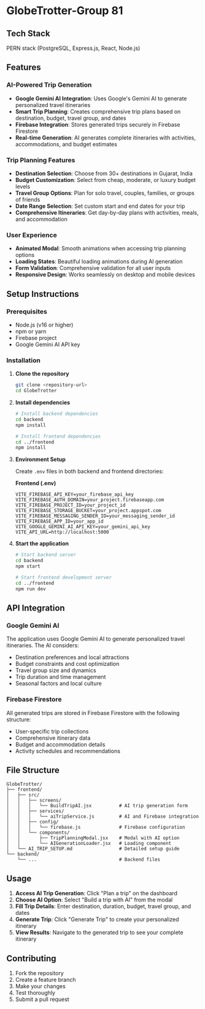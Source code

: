 # GlobeTrotter-Group 81

## Tech Stack
PERN stack (PostgreSQL, Express.js, React, Node.js)

## Features

### AI-Powered Trip Generation
- **Google Gemini AI Integration**: Uses Google's Gemini AI to generate personalized travel itineraries
- **Smart Trip Planning**: Creates comprehensive trip plans based on destination, budget, travel group, and dates
- **Firebase Integration**: Stores generated trips securely in Firebase Firestore
- **Real-time Generation**: AI generates complete itineraries with activities, accommodations, and budget estimates

### Trip Planning Features
- **Destination Selection**: Choose from 30+ destinations in Gujarat, India
- **Budget Customization**: Select from cheap, moderate, or luxury budget levels
- **Travel Group Options**: Plan for solo travel, couples, families, or groups of friends
- **Date Range Selection**: Set custom start and end dates for your trip
- **Comprehensive Itineraries**: Get day-by-day plans with activities, meals, and accommodation

### User Experience
- **Animated Modal**: Smooth animations when accessing trip planning options
- **Loading States**: Beautiful loading animations during AI generation
- **Form Validation**: Comprehensive validation for all user inputs
- **Responsive Design**: Works seamlessly on desktop and mobile devices

## Setup Instructions

### Prerequisites
- Node.js (v16 or higher)
- npm or yarn
- Firebase project
- Google Gemini AI API key

### Installation

1. **Clone the repository**
   ```bash
   git clone <repository-url>
   cd GlobeTrotter
   ```

2. **Install dependencies**
   ```bash
   # Install backend dependencies
   cd backend
   npm install
   
   # Install frontend dependencies
   cd ../frontend
   npm install
   ```

3. **Environment Setup**
   
   Create `.env` files in both backend and frontend directories:
   
   **Frontend (.env)**
   ```env
   VITE_FIREBASE_API_KEY=your_firebase_api_key
   VITE_FIREBASE_AUTH_DOMAIN=your_project.firebaseapp.com
   VITE_FIREBASE_PROJECT_ID=your_project_id
   VITE_FIREBASE_STORAGE_BUCKET=your_project.appspot.com
   VITE_FIREBASE_MESSAGING_SENDER_ID=your_messaging_sender_id
   VITE_FIREBASE_APP_ID=your_app_id
   VITE_GOOGLE_GEMINI_AI_API_KEY=your_gemini_api_key
   VITE_API_URL=http://localhost:5000
   ```

4. **Start the application**
   ```bash
   # Start backend server
   cd backend
   npm start
   
   # Start frontend development server
   cd ../frontend
   npm run dev
   ```

## API Integration

### Google Gemini AI
The application uses Google Gemini AI to generate personalized travel itineraries. The AI considers:
- Destination preferences and local attractions
- Budget constraints and cost optimization
- Travel group size and dynamics
- Trip duration and time management
- Seasonal factors and local culture

### Firebase Firestore
All generated trips are stored in Firebase Firestore with the following structure:
- User-specific trip collections
- Comprehensive itinerary data
- Budget and accommodation details
- Activity schedules and recommendations

## File Structure

```
GlobeTrotter/
├── frontend/
│   ├── src/
│   │   ├── screens/
│   │   │   └── BuildTripAI.jsx          # AI trip generation form
│   │   ├── services/
│   │   │   └── aiTripService.js         # AI and Firebase integration
│   │   ├── config/
│   │   │   └── firebase.js              # Firebase configuration
│   │   └── components/
│   │       ├── TripPlanningModal.jsx    # Modal with AI option
│   │       └── AIGenerationLoader.jsx   # Loading component
│   └── AI_TRIP_SETUP.md                 # Detailed setup guide
└── backend/
    └── ...                              # Backend files
```

## Usage

1. **Access AI Trip Generation**: Click "Plan a trip" on the dashboard
2. **Choose AI Option**: Select "Build a trip with AI" from the modal
3. **Fill Trip Details**: Enter destination, duration, budget, travel group, and dates
4. **Generate Trip**: Click "Generate Trip" to create your personalized itinerary
5. **View Results**: Navigate to the generated trip to see your complete itinerary

## Contributing

1. Fork the repository
2. Create a feature branch
3. Make your changes
4. Test thoroughly
5. Submit a pull request

